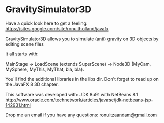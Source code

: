 # GravitySimulator3D

Have a quick look here to get a feeling: https://sites.google.com/site/ronuitholland/javafx

GravitySimulator3D allows you to simulate (anti) gravity on 3D objects by editing scene files

It all starts with:

MainStage -> LoadScene (extends SuperScene) -> Node3D (MyCam, MySphere, MyThis, MyThat, bla, bla).

You'll find the additional libraries in the libs dir.
Don't forget to read up on the JavaFX 8 3D chapter.

This software was developed with: JDK 8u91 with NetBeans 8.1
http://www.oracle.com/technetwork/articles/javase/jdk-netbeans-jsp-142931.html

Drop me an email if you have any questions: ronuitzaandam@gmail.com